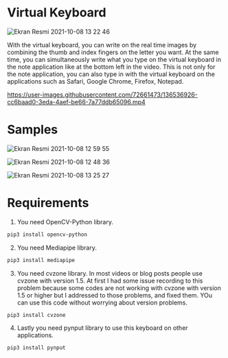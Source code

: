 # Virtual Keyboard
![Ekran Resmi 2021-10-08 13 22 46](https://user-images.githubusercontent.com/72661473/136540972-e46fcb9b-bba9-4d9d-b622-e61f6c3ef915.png)

With the virtual keyboard, you can write on the real time images by combining the thumb and index fingers on the letter you want. At the same time, you can simultaneously write what you type on the virtual keyboard in the note application like at the bottom left in the video. This is not only for the note application, you can also type in with the virtual keyboard on the applications such as Safari, Google Chrome, Firefox, Notepad.


https://user-images.githubusercontent.com/72661473/136536926-cc6baad0-3eda-4aef-be66-7a77ddb65096.mp4

# Samples

![Ekran Resmi 2021-10-08 12 59 55](https://user-images.githubusercontent.com/72661473/136542058-6d766b2d-fa97-4ec1-bd23-50740875e719.png)

![Ekran Resmi 2021-10-08 12 48 36](https://user-images.githubusercontent.com/72661473/136542229-2a51ec12-6f5c-4ea5-b12a-72a0405f857c.png)

![Ekran Resmi 2021-10-08 13 25 27](https://user-images.githubusercontent.com/72661473/136542264-bd5fab64-c30d-474e-b0e1-221e8abb61c5.png)


# Requirements

1. You need OpenCV-Python library.
```bash
pip3 install opencv-python
```
2. You need Mediapipe library.
```bash
pip3 install mediapipe
```
3. You need cvzone library. In most videos or blog posts people use cvzone with version 1.5. At first I had some issue recording to this problem because some codes are not working with cvzone with version 1.5 or higher but I addressed to those problems, and fixed them. YOu can use this code without worrying about version problems.
```bash
pip3 install cvzone
```
4. Lastly you need pynput library to use this keyboard on other applications.
```bach
pip3 install pynput
```

